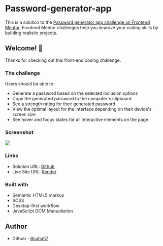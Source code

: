# Password-generator-app

This is a solution to the [Password generator app challenge on Frontend Mentor](https://www.frontendmentor.io/challenges/password-generator-app-Mr8CLycqjh). Frontend Mentor challenges help you improve your coding skills by building realistic projects.

## Welcome! 👋

Thanks for checking out this front-end coding challenge.

### The challenge

Users should be able to:

- Generate a password based on the selected inclusion options
- Copy the generated password to the computer's clipboard
- See a strength rating for their generated password
- View the optimal layout for the interface depending on their device's screen size
- See hover and focus states for all interactive elements on the page

### Screenshot

![](https://res.cloudinary.com/dz209s6jk/image/upload/v1661436487/Challenges/pq66aieybewwpo2zlryv.jpg)

### Links

-   Solution URL: [Github](https://github.com/Bouhafi7/Password-generator-app)
-   Live Site URL: [Render](https://password-generator-app-vozk.onrender.com)

### Built with

-   Semantic HTML5 markup
-   SCSS
-   Desktop-first workflow
-   JavaScript DOM Manupilation

## Author

-   Github - [Bouhafi7](https://github.com/Bouhafi7)
